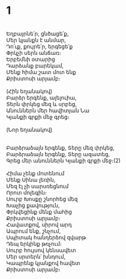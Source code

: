 # **1**

\
Եղբայրնե՛ր, ցնծացե՛ք,\
Մեր կյանքն է անմար,  
 Դո՛ւք, քույրե՛ր, երգեցե՛ք\
 Փրկչի սերն անճառ։\
 Երբեմնի օտարից\
 Դարձանք բարեկամ,\
 Մենք հիմա շատ մոտ ենք\
Քրիստոսի արյամբ։\
\
 (Հին եղանակով)\
 Բարձր երգենք, ալելուիա,\
 Տերն փրկեց մեզ և սրբեց,\
 Անուններն մեր հավիտյան Նա\
 Կյանքի գրքի մեջ գրեց։\
\
 (Նոր եղանակով)

\
 Բարձրաձայն երգենք, Տերը մեզ փրկեց,\
Բարձրաձայն երգենք, Տերը ազատեց,\
Գրեց մեր անուններն Կյանքի գրքի մեջ։(2)\
\
Հիմա չենք մոտենում\
 Մենք Սինա լեռին,\
 Մեզ էլ չի սարսռեցնում\
 Որոտ մոլեգին։\
 Սուրբ Խոսքը շնորհեց մեզ\
 Խաչից քավություն,\
 Փրկվեցինք մենք մահից\
 Քրիստոսի արյամբ։
\
Հավատքով, սիրով արդ\
 Ապրում ենք, շնչում,\
 Սպիտակ հանդերձով զվարթ\
 Դեպ երկինք թռչում։\
 Սուրբ հույսով կենսավետ\
 Մեր սրտերն՝ խնդում,\
 Կապրենք կյանքով հավետ\
 Քրիստոսի արյամբ։
